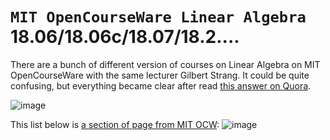 # `MIT OpenCourseWare Linear Algebra` 18.06/18.06c/18.07/18.2....
There are a bunch of different version of courses on Linear Algebra on MIT OpenCourseWare with the same lecturer Gilbert Strang. 
It could be quite confusing, but everything became clear after read [this answer on Quora](https://www.quora.com/What-is-the-difference-among-MIT-opencourseware-Linear-Algebra-18-06SC-Linear-Algebra-18-06-Linear-Algebra-18-06CI-Linear-Algebra-18-700).

![image](https://user-images.githubusercontent.com/14041622/36984701-742d91b0-20d0-11e8-8a93-e7a21be03086.png)

This list below is [a section of page from MIT OCW](https://ocw.mit.edu/courses/mathematics/):
![image](https://user-images.githubusercontent.com/14041622/36985159-7efc60de-20d1-11e8-8f43-2dcc263ae287.png)

